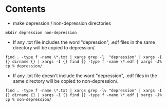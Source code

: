 # Contents

- make depression / non-depression directories
```
mkdir depression non-depression
```

- If any .txt file includes the word "depression", .edf files in the same directory will be copied to depression/.
```
find . -type f -name \*.txt | xargs grep -l  "depression" | xargs -I {} dirname {} | xargs -I {} find {} -type f -name \*.edf | xargs -J% cp % depression/
```

- If any .txt file doesn't include the word "depression", .edf files in the same directory will be copied to non-depression/.
```
find . -type f -name \*.txt | xargs grep -lv "depression" | xargs -I {} dirname {} | xargs -I {} find {} -type f -name \*.edf | xargs -J% cp % non-depression/
```
